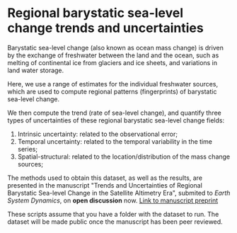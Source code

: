 # Regional barystatic sea-level change trends and uncertainties


Barystatic sea-level change (also known as ocean mass change) is driven by the exchange of freshwater between the land and the ocean, such as melting of continental ice from glaciers and ice sheets, and variations in land water storage.

Here, we use a range of estimates for the individual freshwater sources, which are used to compute regional patterns (fingerprints) of barystatic sea-level change.

We then compute the trend (rate of sea-level change), and quantify three types of uncertainties of these regional barystatic sea-level change fields:
1. Intrinsic uncertainty: related to the observational error;
2. Temporal uncertainty: related to the temporal variability in the time series;
3. Spatial-structural: related to the location/distribution of the mass change sources;

The methods used to obtain this dataset, as well as the results, are presented in the manuscript "Trends and Uncertainties of Regional Barystatic Sea-level Change in the Satellite Altimetry Era", submited to *Earth System Dynamics*, on **open discussion** now. 
[Link to manuscript preprint](https://esd.copernicus.org/preprints/esd-2021-80/)

These scripts assume that you have a folder with the dataset to run. The dataset will be made public once the manuscript has been peer reviewed. 
 
